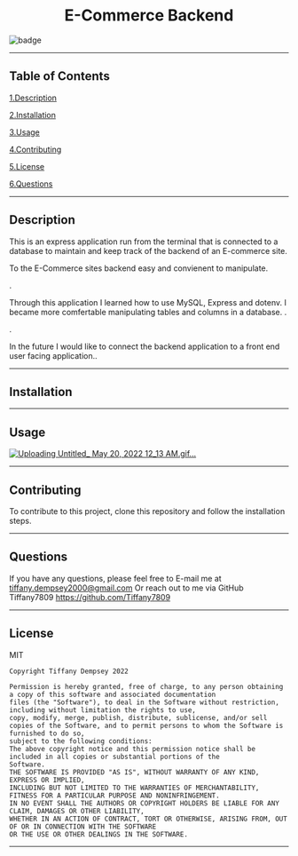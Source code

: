 

  <h1 align="center">E-Commerce Backend</h1>
  
  ![badge](https://img.shields.io/badge/license-MIT-brightgreen)
  ***

  ## Table of Contents

  <a href="#description">1.Description </a>

  <a href="#install">2.Installation </a>

  <a href="#use">3.Usage </a>

  <a href="#contribute">4.Contributing </a>

  <a href="#license">5.License </a> 

  <a href="#questions">6.Questions </a>
  ***


  <h2 id="describe">Description</h2>

  This is an express application run from the terminal that is connected to a database to maintain and keep track of the backend of an E-commerce site.

  To the E-Commerce sites backend easy and convienent to manipulate. 

  .

  Through this application I learned how to use MySQL, Express and dotenv. I became more comfertable manipulating tables and columns in a database. .

  .

  In the future I would like to connect the backend application to a front end user facing application..


  
  ***

  <h2 id="install">Installation</h2>

  
  ***

  <h2 id="use">Usage</h2>

 [ ![Uploading Untitled_ May 20, 2022 12_13 AM.gif…]()](https://studio.youtube.com/video/YpkKA1dZ5B8/edit)

  ***
      
  <h2 id="contribute">Contributing</h2>

  To contribute to this project, clone this repository and follow the installation steps. 
  ***


  <h2 id="questions">Questions</h2>

  If you have any questions, please feel free to E-mail me at tiffany.dempsey2000@gmail.com
  Or reach out to me via GitHub
  Tiffany7809
  https://github.com/Tiffany7809

  ***


  <h2 id="license">License</h2>
  MIT
  
    Copyright Tiffany Dempsey 2022

    Permission is hereby granted, free of charge, to any person obtaining a copy of this software and associated documentation 
    files (the "Software"), to deal in the Software without restriction, including without limitation the rights to use, 
    copy, modify, merge, publish, distribute, sublicense, and/or sell copies of the Software, and to permit persons to whom the Software is furnished to do so, 
    subject to the following conditions:
    The above copyright notice and this permission notice shall be included in all copies or substantial portions of the 
    Software.
    THE SOFTWARE IS PROVIDED "AS IS", WITHOUT WARRANTY OF ANY KIND, EXPRESS OR IMPLIED, 
    INCLUDING BUT NOT LIMITED TO THE WARRANTIES OF MERCHANTABILITY, FITNESS FOR A PARTICULAR PURPOSE AND NONINFRINGEMENT. 
    IN NO EVENT SHALL THE AUTHORS OR COPYRIGHT HOLDERS BE LIABLE FOR ANY CLAIM, DAMAGES OR OTHER LIABILITY, 
    WHETHER IN AN ACTION OF CONTRACT, TORT OR OTHERWISE, ARISING FROM, OUT OF OR IN CONNECTION WITH THE SOFTWARE 
    OR THE USE OR OTHER DEALINGS IN THE SOFTWARE.
    


  ***
  

